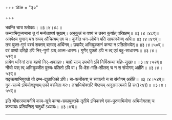 +++
title = "३०"

+++

भवन्ति चात्र श्लोकाः।   ॥३।४।४८॥  
कन्याभियुज्यमाना तु यं मन्येताश्रयं सुखम्। अनुकूलं च वश्यं च तस्य कुर्यात् परिग्रहम्॥   ॥३।४।४८व्॥  
अनपेक्ष्य गुणान् यत्र रूपम् औचित्यम् एव च। कुर्वीत धन-लोभेन पतिं सापत्नकेष्व् अपि॥   ॥३।४।४९व्॥  
तत्र युक्त-गुणं वश्यं शक्तम् बलवद् अर्थिनम्। उपायैर् अभियुञ्जानं कन्या न प्रतिलोभयेत्॥   ॥३।४।५०व्॥  
वरं वश्यो दरिद्रो ऽपि निर्-गुणो ऽप्य् आत्म-धारणः। गुणैर् युक्तो ऽपि न त्व् एवं बहु-साधारणः॥   ॥३।४।५१व्॥  
प्रायेण धनिनां दारा बहवो निर्-अवग्रहाः। बाह्ये सत्य् उपभोगे ऽपि निर्विस्रम्भा बहिः-सुखाः॥   ॥३।४।५२व्॥  
नीचो यस् त्व् अभियुञ्जीत पुरुषः पलितो ऽपि वा। वि-देश-गति-शीलश् च न स संयोगम् अर्हति॥   ॥३।४।५३व्॥  
यदृच्छयाभियुक्तो यो दम्भ-द्यूताधिको ऽपि। स-पत्नीकश् च सापत्यो न स संयोगम् अर्हति॥   ॥३।४।५४व्॥  
गुण-साम्ये ऽभियोक्तॄणाम् एको वरयिता वरः। तत्राभियोक्तरि श्रैष्ठ्यम् अनुरागात्मको हि सः((९४))॥ ॥३।४।५५व्॥  

इति श्रीवात्स्यायनीये काम-सूत्रे कन्या-सम्प्रयुक्तके तृतीये ऽधिकरणे एक-पुरुषाभियोगा अभियोगतश् च कन्यायाः प्रतिपत्तिश् चतुर्थो ऽध्यायः। ॥३।४च्॥  


**************************************************************************  